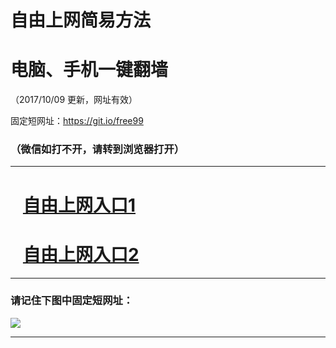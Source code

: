 ﻿# 自由上网简易方法

# 电脑、手机一键翻墙

（2017/10/09 更新，网址有效）

固定短网址：https://git.io/free99

### （微信如打不开，请转到浏览器打开）


***





# &nbsp;&nbsp; <a href="http://ft24179217.fwq-tz-1001.info/fwqtz01.html?t=100900123414 " target="_blank">自由上网入口1</a>
# &nbsp;&nbsp; <a href="http://ft1427218116.fwq-tz-1002.info/fwqtz02.html?t=100900130749 " target="_blank">自由上网入口2</a>
***

### 请记住下图中固定短网址：

<img src="https://s3-us-west-2.amazonaws.com/fwq-1001/yjfq-20170905okok.png" /> 


***


